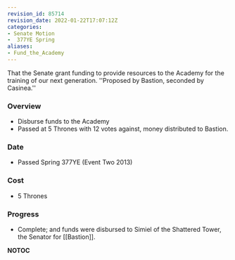 ```yaml
---
revision_id: 85714
revision_date: 2022-01-22T17:07:12Z
categories:
- Senate Motion
-  377YE Spring
aliases:
- Fund_the_Academy
---
```


That the Senate grant funding to provide resources to the Academy for the training of our next generation.
''Proposed by Bastion, seconded by Casinea.''

### Overview
* Disburse funds to the Academy
* Passed at 5 Thrones with 12 votes against, money distributed to Bastion.

### Date
* Passed Spring 377YE (Event Two 2013)

### Cost
* 5 Thrones

### Progress
* Complete; and funds were disbursed to Simiel of the Shattered Tower, the Senator for [[Bastion]].


__NOTOC__